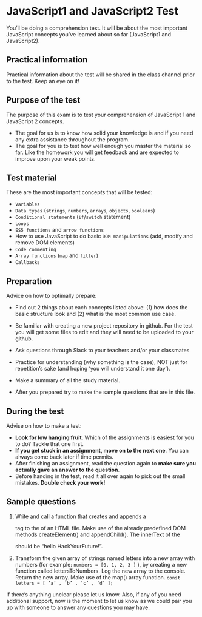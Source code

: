 <!--
  for ideas, here's the basics assessment we used with class 11-12 in Be.
    https://github.com/HackYourFutureBelgium/class-11-12-assessment-debugging
    still a work in progress but it went over well and was helpful for assessing
  what is not in this assessment is "write a function that does x" problems

  to assess student's projecting abilities, the test could be like it is now
  or it could be to give them a single-file project and have them refactor it into a full project
 -->

# JavaScript1 and JavaScript2 Test

You’ll be doing a comprehension test. It will be about the most important JavaScript concepts you’ve learned about so far (JavaScript1 and JavaScript2).

## Practical information

Practical information about the test will be shared in the class channel prior to the test. Keep an eye on it!

## Purpose of the test

The purpose of this exam is to test your comprehension of JavaScript 1 and JavaScript 2 concepts.

- The goal for us is to know how solid your knowledge is and if you need any extra assistance throughout the program.
- The goal for you is to test how well enough you master the material so far.
  Like the homework you will get feedback and are expected to improve upon your weak points.

## Test material

These are the most important concepts that will be tested:

- `Variables`
- `Data types` (`strings`, `numbers`, `arrays`, `objects`, `booleans`)
- `Conditional statements` (`if`/`switch` statement)
- `Loops`
- `ES5 functions` and `arrow functions`
- How to use JavaScript to do basic `DOM manipulations` (add, modify and remove DOM elements)
- `Code commenting`
- `Array functions` (`map` and `filter`)
- `Callbacks`

## Preparation

Advice on how to optimally prepare:

- Find out 2 things about each concepts listed above: (1) how does the basic structure look and (2) what is the most common use case.

- Be familiar with creating a new project repository in github. For the test you will get some files to edit and they will need to be uploaded to your github.

- Ask questions through Slack to your teachers and/or your classmates

- Practice for understanding (why something is the case), NOT just for repetition’s sake (and hoping ‘you will understand it one day’).

- Make a summary of all the study material.

- After you prepared try to make the sample questions that are in this file.

## During the test

Advise on how to make a test:

- **Look for low hanging fruit**. Which of the assignments is easiest for you to do? Tackle that one first.
- **If you get stuck in an assignment, move on to the next one**. You can always come back later if time permits.
- After finishing an assignment, read the question again to **make sure you actually gave an answer to the question**.
- Before handing in the test, read it all over again to pick out the small mistakes. **Double check your work!**

## Sample questions

1. Write and call a function that creates and appends a <p> tag to the <body> of an HTML file. Make use of the already predefined DOM methods createElement() and appendChild(). The innerText of the <p> should be “hello HackYourFuture!”.

2. Transform the given array of strings named letters into a new array with numbers (for example: `numbers = [0, 1, 2, 3 ]` ), by creating a new function called lettersToNumbers. Log the new array to the console. Return the new array. Make use of the map() array function.
   `const letters = [ ‘a’ , ‘b’ , ‘c’ , ‘d’ ];`

If there’s anything unclear please let us know. Also, if any of you need additional support, now is the moment to let us know as we could pair you up with someone to answer any questions you may have.
